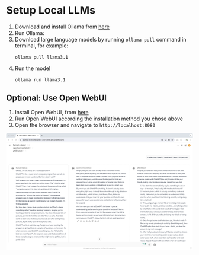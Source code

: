 # Setup Local LLMs

1. Download and install Ollama from [here](https://ollama.com/download)
2. Run Ollama:
3. Download large language models by running `ollama pull` command in terminal, for example:
   ```
   ollama pull llama3.1
   ```
4. Run the model
   ```
   ollama run llama3.1
   ```

## Optional: Use Open WebUI

1. Install Open WebUI, from [here](https://docs.openwebui.com/)
2. Run Open WebUI according the installation method you chose above
3. Open the browser and navigate to `http://localhost:8080`

![Open WebUI](../images/gen_ai/open_webui.png)
